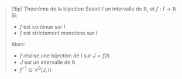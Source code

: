 >[!tip] Théorème de la bijection
>Soient $I$ un intervalle de $\mathbb{R}$, et $f : I \to \mathbb{R}$.
>Si:
>- $f$ est continue sur $I$
>- $f$ est strictement monotone sur $I$
>
>Alors:
>- $f$ réalise une bijection de $I$ sur $J = f(I)$
>- $J$ est un intervalle de $\mathbb{R}$
>- $f^{-1} \in \mathcal{C}^0(J, I)$

